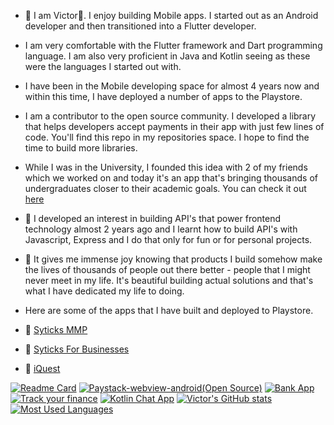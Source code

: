 
- 🔭 I am Victor👋. I enjoy building Mobile apps. I started out as an Android developer and then transitioned into a Flutter developer.

- I am very comfortable with the Flutter framework and Dart programming language. I am also very proficient in Java and Kotlin seeing as these were the languages I started out with.

- I have been in the Mobile developing space for almost 4 years now and within this time, I have deployed a number of apps to the Playstore.

- I am a contributor to the open source community. I developed a library that helps developers accept payments in their app with just few lines of code. You'll find this repo in my repositories space. I hope to find the time to build more libraries.

- While I was in the University, I founded this idea with 2 of my friends which we worked on and today it's an app that's bringing thousands of undergraduates closer to their academic goals. You can check it out [here](https://play.google.com/store/apps/details?id=com.app.iquest)
  
- 🌱 I developed an interest in building API's that power frontend technology almost 2 years ago and I learnt how to build API's with Javascript, Express and I do that only for fun or for personal projects.
  
- 👯 It gives me immense joy knowing that products I build somehow make the lives of thousands of people out there better - people that I might never meet in my life. It's beautiful building actual solutions and that's what I have dedicated my life to doing.
  
- Here are some of the apps that I have built and deployed to Playstore.
- 📱 [Syticks MMP](https://play.google.com/store/apps/details?id=com.app.syticks)
- 📱 [Syticks For Businesses](https://play.google.com/store/apps/details?id=com.app.syticks_organizers)
- 📱 [iQuest](https://play.google.com/store/apps/details?id=com.app.iquest_unizik)


[![Readme Card](https://github-readme-stats.vercel.app/api/pin/?username=VhiktorBrown&repo=github-readme-stats&show_owner=true&theme=city_lights)](https://github.com/VhiktorBrown/github-readme-stats)
[![Paystack-webview-android(Open Source)](https://github-readme-stats.vercel.app/api/pin/?username=VhiktorBrown&repo=Paystack-webview-android&show_owner=true&theme=city_lights)](https://github.com/VhiktorBrown/github-readme-stats)
[![Bank App](https://github-readme-stats.vercel.app/api/pin/?username=VhiktorBrown&repo=bank-app&show_owner=true&theme=city_lights)](https://github.com/VhiktorBrown/github-readme-stats)
[![Track your finance](https://github-readme-stats.vercel.app/api/pin/?username=VhiktorBrown&repo=track-your-finance&show_owner=true&theme=city_lights)](https://github.com/VhiktorBrown/github-readme-stats)
[![Kotlin Chat App](https://github-readme-stats.vercel.app/api/pin/?username=VhiktorBrown&repo=KotlinChatApp&show_owner=true&theme=city_lights)](https://github.com/VhiktorBrown/github-readme-stats)
[![Victor's GitHub stats](https://github-readme-stats.vercel.app/api?username=VhiktorBrown&count_private=true&show_icons=true&hide=prs&theme=city_lights)](https://github.com/VhiktorBrown/github-readme-stats)
[![Most Used Languages](https://github-readme-stats.vercel.app/api/top-langs?username=VhiktorBrown&layout=compact&langs_count=8&theme=city_lights)](https://github.com/VhiktorBrown/github-readme-stats)

